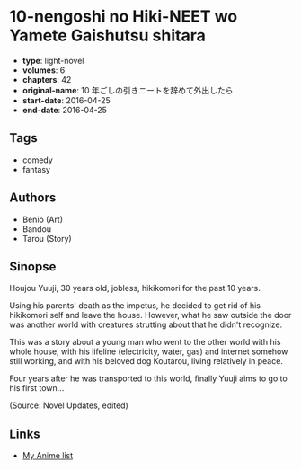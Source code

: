 # 10-nengoshi no Hiki-NEET wo Yamete Gaishutsu shitara

-   **type**: light-novel
-   **volumes**: 6
-   **chapters**: 42
-   **original-name**: 10 年ごしの引きニートを辞めて外出したら
-   **start-date**: 2016-04-25
-   **end-date**: 2016-04-25

## Tags

-   comedy
-   fantasy

## Authors

-   Benio (Art)
-   Bandou
-   Tarou (Story)

## Sinopse

Houjou Yuuji, 30 years old, jobless, hikikomori for the past 10 years.

Using his parents' death as the impetus, he decided to get rid of his hikikomori self and leave the house. However, what he saw outside the door was another world with creatures strutting about that he didn't recognize.

This was a story about a young man who went to the other world with his whole house, with his lifeline (electricity, water, gas) and internet somehow still working, and with his beloved dog Koutarou, living relatively in peace.

Four years after he was transported to this world, finally Yuuji aims to go to his first town...

(Source: Novel Updates, edited)

## Links

-   [My Anime list](https://myanimelist.net/manga/97872/10-nengoshi_no_Hiki-NEET_wo_Yamete_Gaishutsu_shitara)
